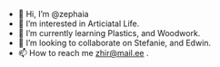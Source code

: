 - 👋 Hi, I’m @zephaia
- 👀 I’m interested in Articiatal Life.
- 🌱 I’m currently learning Plastics, and Woodwork.
- 💞️ I’m looking to collaborate on Stefanie, and Edwin.
- 📫 How to reach me zhir@mail.ee .

<!---
zephaia/zephaia is a ✨ special ✨ repository because its `README.md` (this file) appears on your GitHub profile.
You can click the Preview link to take a look at your changes.
--->
